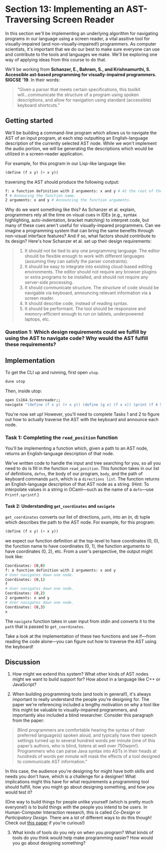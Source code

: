 # Section 13: Implementing an AST-Traversing Screen Reader

In this section we'll be implementing an underlying algorithm for navigating programs in our language using a screen reader, a vital assitive tool for visually-impaired (and non-visually-impaired!) programmers. As computer scientists, it's important that we do our best to make sure everyone can use and contribute to the tools and languages we make. We'll be exploring one way of applying ideas from this course to do that. 

We'll be working from **Schanzer, E., Bahram, S., and Krishnamurthi, S. Accessible ast-based programming for visually-impaired programmers. SIGCSE '19**. In their words:

> "Given a parser that meets certain specifications, this toolkit will...communicate the structure of a program using spoken descriptions, and allow for navigation using standard (accessible) keyboard shortcuts."

## Getting started

We'll be building a command-line program which allows us to navigate the AST of an input program, at each step outputting an English-language description of the currently selected AST node. While we won't implement the audio portion, we will be generating the descriptions which would be utilized in a screen-reader application.

For example, for this program in our Lisp-like language like:

```lisp
(define (f x y) (+ x y))
```

traversing the AST should produce the following output:

```sh
f: a function definition with 2 arguments: x and y # At the root of the AST.
f # Annoucing the function name.
2 arguments: x and y # Announcing the function arguments.
```

Why do we want something like this? As Schanzer et al. explain, programmers rely all the time on visual cues in IDEs (e.g., syntax highlighting, auto-indentation, bracket matching) to interpret code, but many of these cues aren't useful for visually-impared programmers. Can we imagine a programming system that can bring the same benefits through non-visual interface features? And if so, what factors should contribute to its design? Here's how Schanzer et al. set up their design requirements:

> 1. It should not be tied to any one programming language. The editor should be flexible enough to work with different languages (assuming they can satisfy the parser constraints).
> 2. It should be easy to integrate into existing cloud-based editing environments. The editor should not require any browser plugins or extra programs to be installed, and should not require any server-side processing.
> 3. It should communicate structure. The structure of code should be navigable via keyboard, announcing relevant information via a screen reader.
> 4. It should describe code, instead of reading syntax.
> 5. It should be performant. The tool should be responsive and memory-efficient enough to run on tablets, underpowered laptops, etc.

### Question 1: Which design requirements could we fulfill by using the AST to navigate code? Why would the AST fulfill these requirements?

## Implementation

To get the CLI up and running, first open `utop`.

```sh
dune utop
```

Then, inside utop:

```sh
open Cs164.Screenreader;;
navigate "(define (f x y) (+ x y)) (define (g x) (f x x)) (print (f 4 5))";;
```

You're now set up! However, you'll need to complete Tasks 1 and 2 to figure out how to actually traverse the AST with the keyboard and announce each node.

### Task 1: Completing the `read_position` function

You'll be implementing a function which, given a path to an AST node, returns an English-language description of that node. 

We've written code to handle the input and tree searching for you, so all you need to do is fill in the function `read_position`. This function takes in our list of definitions, `defns`, the body of our program, `body`, and the path of keyboard commands `path`, which is a `directions list`. The function returns an English-language description of that AST node as a string. (Hint: To interpolate values in a string in OCaml—such as the name of a `defn`—use `Printf.sprintf`.)

#### Task 2: Understanding `get_coordinates` and `navigate`

`get_coordinates` converts our list of directions, `path`, into an (n, d) tuple which describes the path to the AST node. For example, for this program:

```lisp
(define (f x y) (+ x y))
```

we expect our function definition at the top-level to have coordinates (0, 0), the function name to have coordinates (0, 1), the function arguments to have coordinates (0, 2), etc. From a user's perspective, the output might look like:

```sh
Coordinates: (0,0)
f: a function definition with 2 arguments: x and y  
# User navigates down one node.
Coordinates: (0,1)  
f  
# User navigates down one node.
Coordinates: (0,2)  
2 arguments: x and y  
# User navigates down one node.
Coordinates: (0,3)  
x
```

The `navigate` function takes in user input from stdin and converts it to the `path` that is passed to `get_coordinates`.

Take a look at the implementation of these two functions and see if—from reading the code alone—you can figure out how to traverse the AST using the keyboard!

## Discussion

1. How might we extend this system? What other kinds of AST nodes might we want to build support for? How about in a language like C++ or JavaScript?

2. When building programming tools (and tools in general!), it's always important to really understand the people you're designing for. The paper we're referencing included a lengthy motivation on why a tool like this might be valuable to visually-impaired programmers, and importantly also included a blind researcher. Consider this paragraph from the paper:

> Blind programmers are comfortable hearing the syntax of their preferred language(s) spoken aloud, and typically have their speech settings turned up to several hundred words per minute (one of this paper’s authors, who is blind, listens at well over 750wpm!). Programmers who can parse Java syntax into ASTs in their heads at hundreds of words per minute will mask the effects of a tool designed to communicate AST information."

In this case, the audience you're designing for might have both skills and needs you don't have, which is a challenge for a designer! What implications might this have for what requirements a programming tool should fulfill, how you might go about designing something, and how you would test it? 

(One way to build things for people unlike yourself (which is pretty much everyone!) is to build things *with* the people you intend to be users. In Human-Computer Interaction research, this is called *Co-Design* or *Participatory Design*. There are a *lot* of different ways to do this though! Check out [this paper](https://faculty.washington.edu/ajko/papers/Myers2016ProgrammersAreUsers.pdf) if you're curious!)

3. What kinds of tools do you rely on when you program? What kinds of tools do you think would help make programming easier? How would you go about designing something? 

